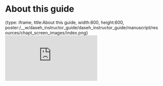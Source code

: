 # About this guide
 
{type: iframe, title:About this guide, width:800, height:600, poster:/__w/daseh_instructor_guide/daseh_instructor_guide/manuscript/resources/chapt_screen_images/index.png}
![](https://hutchdatascience.org/daseh_instructor_guide/index.html)
 

 
